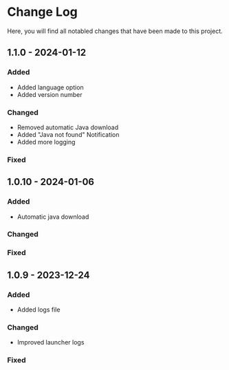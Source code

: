 # Change Log

Here, you will find all notabled changes that have been made to this project.

## 1.1.0 - 2024-01-12

### Added
- Added language option
- Added version number

### Changed
- Removed automatic Java download
- Added "Java not found" Notification
- Added more logging

### Fixed

## 1.0.10 - 2024-01-06

### Added
- Automatic java download

### Changed

### Fixed

## 1.0.9 - 2023-12-24

### Added
- Added logs file

### Changed
- Improved launcher logs

### Fixed